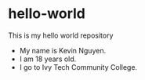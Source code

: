# hello-world
This is my hello world repository
- My name is Kevin Nguyen. 
- I am 18 years old. 
- I go to Ivy Tech Community College.
